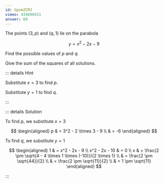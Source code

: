 ```yaml
---
id: GpomZCMJ
vimeo: 434696551
answer: 60
---
```


The points $(3,p)$ and $(q,1)$ lie on the parabola

$$
y = x^2 - 2x - 9
$$

Find the possible values of $p$ and $q.$

Give the sum of the squares of all solutions.

<AnswerInput :answer="$frontmatter.answer" />

::: details Hint

Substitute $x=3$ to find $p.$

Substitute $y = 1$ to find $q.$

:::

::: details Solution

To find $p$, we substitute $x = 3$

$$
\begin{aligned}
p & = 3^2 - 2 \times 3 - 9 \\
& = -6
\end{aligned}
$$

To find $q$, we substitute $y = 1$

$$
\begin{aligned}
1 & = x^2 - 2x - 9 \\
x^2 - 2x - 10 & = 0 \\
x & = \frac{2 \pm \sqrt{4 - 4 \times 1 \times (-10)}}{2 \times 1} \\
& = \frac{2 \pm \sqrt{44}}{2} \\
& = \frac{2 \pm \sqrt{11}}{2} \\
& = 1 \pm \sqrt{11}
\end{aligned}
$$

:::
